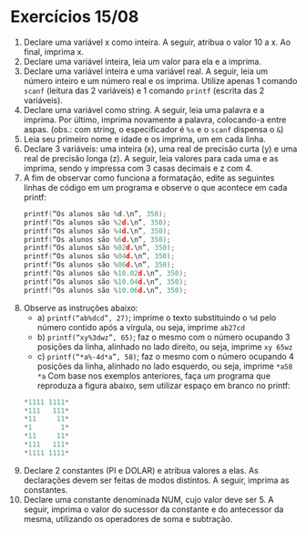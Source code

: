 # Exercícios 15/08

1. Declare uma variável x como inteira. A seguir, atribua o valor 10 a x. Ao final, imprima x.
2. Declare uma variável inteira, leia um valor para ela e a imprima.
3. Declare uma variável inteira e uma variável real. A seguir, leia um número inteiro e um número real e os imprima. Utilize apenas 1 comando `scanf` (leitura das 2 variáveis) e 1 comando `printf` (escrita das 2 variáveis).
4. Declare uma variável como string. A seguir, leia uma palavra e a imprima. Por último, imprima novamente a palavra, colocando-a entre aspas. (obs.: com string, o especificador é `%s` e o `scanf` dispensa o `&`)
5. Leia seu primeiro nome e idade e os imprima, um em cada linha.
6. Declare 3 variáveis: uma inteira (x), uma real de precisão curta (y) e uma real de precisão longa (z). A seguir, leia valores para cada uma e as imprima, sendo y impressa com 3 casas decimais e z com 4.
7. A fim de observar como funciona a formatação, edite as seguintes linhas de código em um programa e observe o que acontece em cada printf:
    ~~~c
    printf(“Os alunos são %d.\n”, 350);
    printf(“Os alunos são %2d.\n”, 350);
    printf(“Os alunos são %4d.\n”, 350);
    printf(“Os alunos são %6d.\n”, 350);
    printf(“Os alunos são %02d.\n”, 350);
    printf(“Os alunos são %04d.\n”, 350);
    printf(“Os alunos são %06d.\n”, 350);
    printf(“Os alunos são %10.02d.\n”, 350);
    printf(“Os alunos são %10.04d.\n”, 350);
    printf(“Os alunos são %10.06d.\n”, 350);
    ~~~
8. Observe as instruções abaixo:
    * a) `printf(“ab%dcd”, 27)`; imprime o texto substituindo o `%d` pelo número contido após a vírgula, ou seja, imprime `ab27cd`
    * b) `printf(“xy%3dwz”, 65)`; faz o mesmo com o número ocupando 3 posições da linha, alinhado no lado direito, ou seja, imprime `xy 65wz`
    * c) `printf(“*a%-4d*a”, 58)`; faz o mesmo com o número ocupando 4 posições da linha, alinhado no lado esquerdo, ou seja, imprime `*a58  *a` Com base nos exemplos anteriores, faça um programa que reproduza a figura abaixo, sem utilizar espaço em branco no printf:
    ```c
    *1111 1111*
    *111   111*
    *11     11*
    *1       1*
    *11     11*
    *111   111*
    *1111 1111*
    ```
1. Declare 2 constantes (PI e DOLAR) e atribua valores a elas. As declarações devem ser feitas de modos distintos. A seguir, imprima as constantes.
2.  Declare uma constante denominada NUM, cujo valor deve ser 5. A seguir, imprima o valor do sucessor da constante e do antecessor da mesma, utilizando os operadores de soma e subtração.